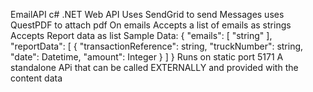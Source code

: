 EmailAPI c# .NET Web API
Uses SendGrid to send Messages
uses QuestPDF to attach pdf On emails
Accepts a list of emails as strings
Accepts Report data as list
Sample Data:
{
  "emails": [
    "string"
  ],
  "reportData": [
    {
      "transactionReference": string,
      "truckNumber": string,
      "date": Datetime,
      "amount": Integer
    }
  ]
}
Runs on static port 5171
A standalone APi that can be called EXTERNALLY and provided with the content data 
